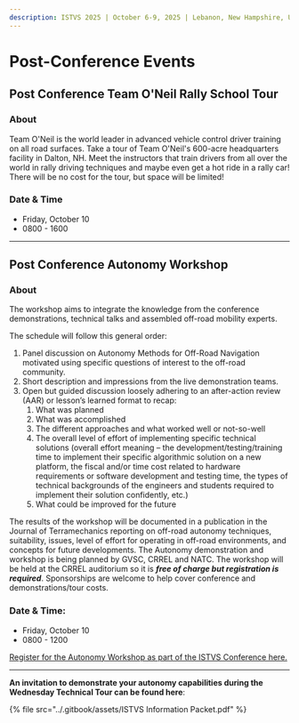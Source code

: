 ```yaml
---
description: ISTVS 2025 | October 6-9, 2025 | Lebanon, New Hampshire, USA
---
```


# Post-Conference Events

## Post Conference Team O'Neil Rally School Tour

### About

Team O'Neil is the world leader in advanced vehicle control driver training on all road surfaces. Take a tour of Team O'Neil's 600-acre headquarters facility in Dalton, NH. Meet the instructors that train drivers from all over the world in rally driving techniques and maybe even get a hot ride in a rally car! There will be no cost for the tour, but space will be limited!

### Date & Time

* Friday, October 10
* 0800 - 1600

***

## Post Conference Autonomy Workshop&#x20;

### About

The workshop aims to integrate the knowledge from the conference demonstrations, technical talks and assembled off-road mobility experts.



The schedule will follow this general order:

1. Panel discussion on Autonomy Methods for Off-Road Navigation motivated using specific questions of interest to the off-road community.
2. Short description and impressions from the live demonstration teams.
3. Open but guided discussion loosely adhering to an after-action review (AAR) or lesson’s learned format to recap:
   1. What was planned
   2. What was accomplished
   3. The different approaches and what worked well or not-so-well
   4. The overall level of effort of implementing specific technical solutions (overall effort meaning – the development/testing/training time to implement their specific algorithmic solution on a new platform, the fiscal and/or time cost related to hardware requirements or software development and testing time, the types of technical backgrounds of the engineers and students required to implement their solution confidently, etc.)
   5. What could be improved for the future



The results of the workshop will be documented in a publication in the Journal of Terramechanics reporting on off-road autonomy techniques, suitability, issues, level of effort for operating in off-road environments, and concepts for future developments. The Autonomy demonstration and workshop is being planned by GVSC, CRREL and NATC. The workshop will be held at the CRREL auditorium so it is _**free of charge but registration is required**_. Sponsorships are welcome to help cover conference and demonstrations/tour costs.

### Date & Time:&#x20;

* Friday, October 10
* 0800 - 1200

[Register for the Autonomy Workshop as part of the ISTVS Conference here.](../registration.md)

***

**An invitation to demonstrate your autonomy capabilities during the Wednesday Technical Tour can be found here**:

{% file src="../.gitbook/assets/ISTVS Information Packet.pdf" %}
